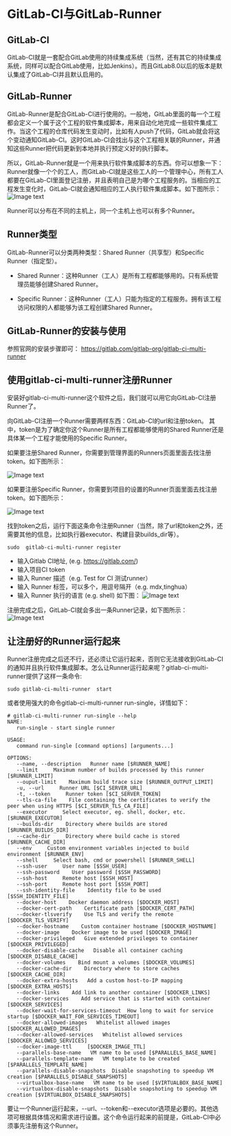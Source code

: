 #  GitLab-CI与GitLab-Runner

## GitLab-CI
GitLab-CI就是一套配合GitLab使用的持续集成系统（当然，还有其它的持续集成系统，同样可以配合GitLab使用，比如Jenkins）。而且GitLab8.0以后的版本是默认集成了GitLab-CI并且默认启用的。

## GitLab-Runner
GitLab-Runner是配合GitLab-CI进行使用的。一般地，GitLab里面的每一个工程都会定义一个属于这个工程的软件集成脚本，用来自动化地完成一些软件集成工作。当这个工程的仓库代码发生变动时，比如有人push了代码，GitLab就会将这个变动通知GitLab-CI。这时GitLab-CI会找出与这个工程相关联的Runner，并通知这些Runner把代码更新到本地并执行预定义好的执行脚本。

所以，GitLab-Runner就是一个用来执行软件集成脚本的东西。你可以想象一下：Runner就像一个个的工人，而GitLab-CI就是这些工人的一个管理中心，所有工人都要在GitLab-CI里面登记注册，并且表明自己是为哪个工程服务的。当相应的工程发生变化时，GitLab-CI就会通知相应的工人执行软件集成脚本。如下图所示：
![Image text](https://upload-images.jianshu.io/upload_images/525728-4339103186d2b1c9.png?imageMogr2/auto-orient/strip|imageView2/2/w/550/format/webp)

Runner可以分布在不同的主机上，同一个主机上也可以有多个Runner。

## Runner类型
GitLab-Runner可以分类两种类型：Shared Runner（共享型）和Specific Runner（指定型）。

- Shared Runner：这种Runner（工人）是所有工程都能够用的。只有系统管理员能够创建Shared Runner。

- Specific Runner：这种Runner（工人）只能为指定的工程服务。拥有该工程访问权限的人都能够为该工程创建Shared Runner。

## GitLab-Runner的安装与使用
参照官网的安装步骤即可：
https://gitlab.com/gitlab-org/gitlab-ci-multi-runner

## 使用gitlab-ci-multi-runner注册Runner
安装好gitlab-ci-multi-runner这个软件之后，我们就可以用它向GitLab-CI注册Runner了。

向GitLab-CI注册一个Runner需要两样东西：GitLab-CI的url和注册token。
其中，token是为了确定你这个Runner是所有工程都能够使用的Shared Runner还是具体某一个工程才能使用的Specific Runner。

如果要注册Shared Runner，你需要到管理界面的Runners页面里面去找注册token。如下图所示：

![Image text](https://upload-images.jianshu.io/upload_images/525728-e4141cc2a2d4f986.png?imageMogr2/auto-orient/strip|imageView2/2/w/1200/format/webp)

如果要注册Specific Runner，你需要到项目的设置的Runner页面里面去找注册token。如下图所示：

![Image text](https://upload-images.jianshu.io/upload_images/525728-bc5f1e385c2beb45.png?imageMogr2/auto-orient/strip|imageView2/2/w/1200/format/webp)

找到token之后，运行下面这条命令注册Runner（当然，除了url和token之外，还需要其他的信息，比如执行器executor、构建目录builds_dir等）。
```
sudo  gitlab-ci-multi-runner register
```
- 输入Gitlab CI地址, (e.g. https://gitlab.com/)
- 输入项目CI token
- 输入 Runner 描述（e.g. Test for CI  测试runner）
- 输入 Runner 标签，可以多个，用逗号隔开（e.g. mdx,tinghua）
- 输入 Runner 执行的语言 (e.g. shell)
如下图：
![Image text](https://github.com/openthos/community-analysis/blob/master/Daily%20Report/cki-runner-register.png)

注册完成之后，GitLab-CI就会多出一条Runner记录，如下图所示：
![Image text](https://github.com/openthos/community-analysis/blob/master/Daily%20Report/runner.png)

## 让注册好的Runner运行起来
Runner注册完成之后还不行，还必须让它运行起来，否则它无法接收到GitLab-CI的通知并且执行软件集成脚本。怎么让Runner运行起来呢？gitlab-ci-multi-runner提供了这样一条命令:
```
sudo gitlab-ci-multi-runner  start
```
或者使用强大的命令gitlab-ci-multi-runner run-single，详情如下：
```
# gitlab-ci-multi-runner run-single --help
NAME:
   run-single - start single runner

USAGE:
   command run-single [command options] [arguments...]

OPTIONS:
   --name, --description   Runner name [$RUNNER_NAME]
   --limit     Maximum number of builds processed by this runner [$RUNNER_LIMIT]
   --ouput-limit    Maximum build trace size [$RUNNER_OUTPUT_LIMIT]
   -u, --url     Runner URL [$CI_SERVER_URL]
   -t, --token     Runner token [$CI_SERVER_TOKEN]
   --tls-ca-file    File containing the certificates to verify the peer when using HTTPS [$CI_SERVER_TLS_CA_FILE]
   --executor     Select executor, eg. shell, docker, etc. [$RUNNER_EXECUTOR]
   --builds-dir    Directory where builds are stored [$RUNNER_BUILDS_DIR]
   --cache-dir     Directory where build cache is stored [$RUNNER_CACHE_DIR]
   --env     Custom environment variables injected to build environment [$RUNNER_ENV]
   --shell     Select bash, cmd or powershell [$RUNNER_SHELL]
   --ssh-user     User name [$SSH_USER]
   --ssh-password    User password [$SSH_PASSWORD]
   --ssh-host     Remote host [$SSH_HOST]
   --ssh-port     Remote host port [$SSH_PORT]
   --ssh-identity-file    Identity file to be used [$SSH_IDENTITY_FILE]
   --docker-host    Docker daemon address [$DOCKER_HOST]
   --docker-cert-path    Certificate path [$DOCKER_CERT_PATH]
   --docker-tlsverify    Use TLS and verify the remote [$DOCKER_TLS_VERIFY]
   --docker-hostname    Custom container hostname [$DOCKER_HOSTNAME]
   --docker-image    Docker image to be used [$DOCKER_IMAGE]
   --docker-privileged   Give extended privileges to container [$DOCKER_PRIVILEGED]
   --docker-disable-cache   Disable all container caching [$DOCKER_DISABLE_CACHE]
   --docker-volumes    Bind mount a volumes [$DOCKER_VOLUMES]
   --docker-cache-dir    Directory where to store caches [$DOCKER_CACHE_DIR]
   --docker-extra-hosts   Add a custom host-to-IP mapping [$DOCKER_EXTRA_HOSTS]
   --docker-links    Add link to another container [$DOCKER_LINKS]
   --docker-services    Add service that is started with container [$DOCKER_SERVICES]
   --docker-wait-for-services-timeout  How long to wait for service startup [$DOCKER_WAIT_FOR_SERVICES_TIMEOUT]
   --docker-allowed-images   Whitelist allowed images [$DOCKER_ALLOWED_IMAGES]
   --docker-allowed-services   Whitelist allowed services [$DOCKER_ALLOWED_SERVICES]
   --docker-image-ttl     [$DOCKER_IMAGE_TTL]
   --parallels-base-name   VM name to be used [$PARALLELS_BASE_NAME]
   --parallels-template-name   VM template to be created [$PARALLELS_TEMPLATE_NAME]
   --parallels-disable-snapshots  Disable snapshoting to speedup VM creation [$PARALLELS_DISABLE_SNAPSHOTS]
   --virtualbox-base-name   VM name to be used [$VIRTUALBOX_BASE_NAME]
   --virtualbox-disable-snapshots  Disable snapshoting to speedup VM creation [$VIRTUALBOX_DISABLE_SNAPSHOTS]

```
要让一个Runner运行起来，--url、--token和--executor选项是必要的。其他选项可根据具体情况和需求进行设置。这个命令运行起来的前提是，GitLab-CI中必须事先注册有这个Runner。
